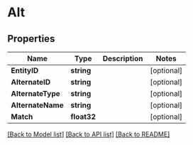 # Alt

## Properties
Name | Type | Description | Notes
------------ | ------------- | ------------- | -------------
**EntityID** | **string** |  | [optional] 
**AlternateID** | **string** |  | [optional] 
**AlternateType** | **string** |  | [optional] 
**AlternateName** | **string** |  | [optional] 
**Match** | **float32** |  | [optional] 

[[Back to Model list]](../README.md#documentation-for-models) [[Back to API list]](../README.md#documentation-for-api-endpoints) [[Back to README]](../README.md)



